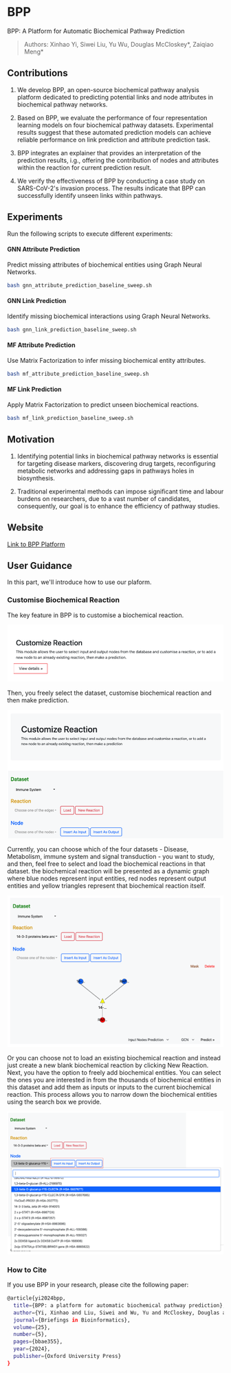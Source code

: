 # BPP
BPP: A Platform for Automatic Biochemical Pathway Prediction
> Authors: Xinhao Yi, Siwei Liu, Yu Wu, Douglas McCloskey*, Zaiqiao Meng*

## Contributions
1. We develop BPP, an open-source biochemical pathway analysis platform dedicated to predicting potential links and node attributes in biochemical pathway networks.

2.  Based on BPP, we evaluate the performance of four representation learning models on four biochemical pathway datasets. Experimental results suggest that these automated prediction models can achieve reliable performance on link prediction and attribute prediction task.

3. BPP integrates an explainer that provides an interpretation of the prediction results, i.g., offering the contribution of nodes and attributes within the reaction for current prediction result.

4. We verify the effectiveness of BPP by conducting a case study on SARS-CoV-2's invasion process. The results indicate that BPP can successfully identify unseen links within pathways.

## Experiments
Run the following scripts to execute different experiments:  

#### GNN Attribute Prediction  
Predict missing attributes of biochemical entities using Graph Neural Networks.  
```bash
bash gnn_attribute_prediction_baseline_sweep.sh
```

#### GNN Link Prediction  
Identify missing biochemical interactions using Graph Neural Networks.  

```bash
bash gnn_link_prediction_baseline_sweep.sh
```

#### MF Attribute Prediction
Use Matrix Factorization to infer missing biochemical entity attributes.

```bash
bash mf_attribute_prediction_baseline_sweep.sh
```


#### MF Link Prediction
Apply Matrix Factorization to predict unseen biochemical reactions.

```bash
bash mf_link_prediction_baseline_sweep.sh
```


## Motivation

1. Identifying potential links in biochemical pathway networks is essential for targeting disease markers, discovering drug targets, reconfiguring metabolic networks and addressing gaps in pathways holes in biosynthesis.

2. Traditional experimental methods can impose significant time and labour burdens on researchers, due to a vast number of candidates, consequently, our goal is to enhance the efficiency of pathway studies.

## Website
[Link to BPP Platform](http://54.196.133.66:8000)

## User Guidance
In this part, we'll introduce how to use our plaform. 

### Customise Biochemical Reaction
The key feature in BPP is to customise a biochemical reaction.

![customise the reaction](./figures/cus_reaction.png "customise the reaction")

Then, you freely select the dataset, customise biochemical reaction and then make prediction. 

![customise the reaction](./figures/cus_reaction_detail.png "customise the reaction detail")

Currently, you can choose which of the four datasets - Disease, Metabolism, immune system and signal transduction - you want to study, and then, feel free to select and load the biochemical reactions in that dataset. the biochemical reaction will be presented as a dynamic graph where blue nodes represent input entities, red nodes represent output entities and yellow triangles represent that biochemical reaction itself.

![customise the reaction](./figures/cus_load_reaction.png "load the reaction")

Or you can choose not to load an existing biochemical reaction and instead just create a new blank biochemical reaction by clicking New Reaction. Next, you have the option to freely add biochemical entities. You can select the ones you are interested in from the thousands of biochemical entities in this dataset and add them as inputs or inputs to the current biochemical reaction. This process allows you to narrow down the biochemical entities using the search box we provide.

![customise the reaction](./figures/cus_load_node.png "load node")

### How to Cite
If you use BPP in your research, please cite the following paper:

```bash
@article{yi2024bpp,
  title={BPP: a platform for automatic biochemical pathway prediction},
  author={Yi, Xinhao and Liu, Siwei and Wu, Yu and McCloskey, Douglas and Meng, Zaiqiao},
  journal={Briefings in Bioinformatics},
  volume={25},
  number={5},
  pages={bbae355},
  year={2024},
  publisher={Oxford University Press}
}
```








